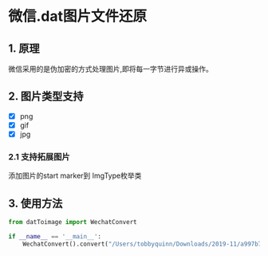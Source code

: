 # 微信.dat图片文件还原
## 1. 原理
微信采用的是伪加密的方式处理图片,即将每一字节进行异或操作。
## 2. 图片类型支持
- [x] png
- [x] gif
- [x] jpg
### 2.1 支持拓展图片
添加图片的start marker到 ImgType枚举类
## 3. 使用方法
```python
from datToimage import WechatConvert

if __name__ == '__main__':
    WechatConvert().convert("/Users/tobbyquinn/Downloads/2019-11/a997b7d544722c521ff14b83677f3fb0.dat",output_path=".")
```